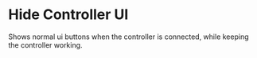 # Hide Controller UI

Shows normal ui buttons when the controller is connected, while keeping the controller working.
